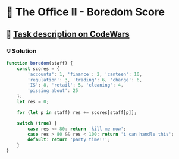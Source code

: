 # 📝 The Office II - Boredom Score

## 🔗 [Task description on CodeWars](https://www.codewars.com/kata/57ed4cef7b45ef8774000014)

### 💡 Solution

```javascript
function boredom(staff) {
    const scores = {
        'accounts': 1, 'finance': 2, 'canteen': 10,
        'regulation': 3, 'trading': 6, 'change': 6,
        'IS': 8, 'retail': 5, 'cleaning': 4,
        'pissing about': 25
    };
    let res = 0;

    for (let p in staff) res += scores[staff[p]];

    switch (true) {
        case res <= 80: return 'kill me now';
        case res > 80 && res < 100: return 'i can handle this';
        default: return 'party time!!';
    }
}
```
